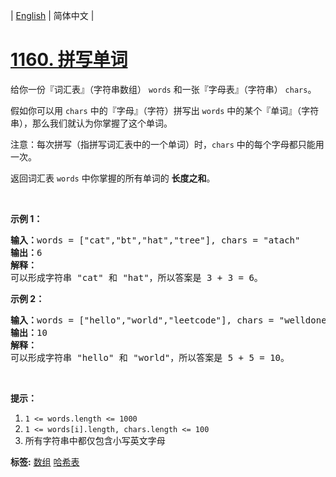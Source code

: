 | [English](README_EN.md) | 简体中文 |

# [1160. 拼写单词](https://leetcode-cn.com/problems/find-words-that-can-be-formed-by-characters)
<p>给你一份『词汇表』（字符串数组）&nbsp;<code>words</code>&nbsp;和一张『字母表』（字符串）&nbsp;<code>chars</code>。</p>

<p>假如你可以用&nbsp;<code>chars</code>&nbsp;中的『字母』（字符）拼写出 <code>words</code>&nbsp;中的某个『单词』（字符串），那么我们就认为你掌握了这个单词。</p>

<p>注意：每次拼写（指拼写词汇表中的一个单词）时，<code>chars</code> 中的每个字母都只能用一次。</p>

<p>返回词汇表&nbsp;<code>words</code>&nbsp;中你掌握的所有单词的 <strong>长度之和</strong>。</p>

<p>&nbsp;</p>

<p><strong>示例 1：</strong></p>

<pre><strong>输入：</strong>words = [&quot;cat&quot;,&quot;bt&quot;,&quot;hat&quot;,&quot;tree&quot;], chars = &quot;atach&quot;
<strong>输出：</strong>6
<strong>解释： </strong>
可以形成字符串 &quot;cat&quot; 和 &quot;hat&quot;，所以答案是 3 + 3 = 6。
</pre>

<p><strong>示例 2：</strong></p>

<pre><strong>输入：</strong>words = [&quot;hello&quot;,&quot;world&quot;,&quot;leetcode&quot;], chars = &quot;welldonehoneyr&quot;
<strong>输出：</strong>10
<strong>解释：</strong>
可以形成字符串 &quot;hello&quot; 和 &quot;world&quot;，所以答案是 5 + 5 = 10。
</pre>

<p>&nbsp;</p>

<p><strong>提示：</strong></p>

<ol>
	<li><code>1 &lt;= words.length &lt;= 1000</code></li>
	<li><code>1 &lt;= words[i].length, chars.length&nbsp;&lt;= 100</code></li>
	<li>所有字符串中都仅包含小写英文字母</li>
</ol>

**标签:**  [数组](https://leetcode-cn.com/tag/array) [哈希表](https://leetcode-cn.com/tag/hash-table) 